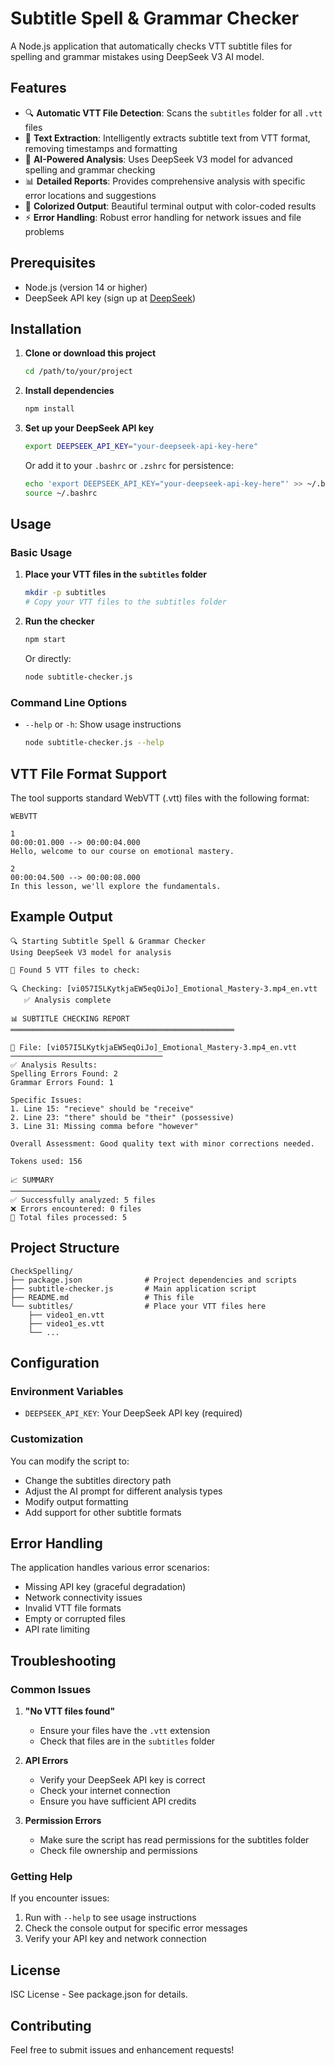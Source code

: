 # Subtitle Spell & Grammar Checker

A Node.js application that automatically checks VTT subtitle files for spelling and grammar mistakes using DeepSeek V3 AI model.

## Features

- 🔍 **Automatic VTT File Detection**: Scans the `subtitles` folder for all `.vtt` files
- 📝 **Text Extraction**: Intelligently extracts subtitle text from VTT format, removing timestamps and formatting
- 🤖 **AI-Powered Analysis**: Uses DeepSeek V3 model for advanced spelling and grammar checking
- 📊 **Detailed Reports**: Provides comprehensive analysis with specific error locations and suggestions
- 🎨 **Colorized Output**: Beautiful terminal output with color-coded results
- ⚡ **Error Handling**: Robust error handling for network issues and file problems

## Prerequisites

- Node.js (version 14 or higher)
- DeepSeek API key (sign up at [DeepSeek](https://www.deepseek.com/))

## Installation

1. **Clone or download this project**
   ```bash
   cd /path/to/your/project
   ```

2. **Install dependencies**
   ```bash
   npm install
   ```

3. **Set up your DeepSeek API key**
   ```bash
   export DEEPSEEK_API_KEY="your-deepseek-api-key-here"
   ```
   
   Or add it to your `.bashrc` or `.zshrc` for persistence:
   ```bash
   echo 'export DEEPSEEK_API_KEY="your-deepseek-api-key-here"' >> ~/.bashrc
   source ~/.bashrc
   ```

## Usage

### Basic Usage

1. **Place your VTT files in the `subtitles` folder**
   ```bash
   mkdir -p subtitles
   # Copy your VTT files to the subtitles folder
   ```

2. **Run the checker**
   ```bash
   npm start
   ```
   
   Or directly:
   ```bash
   node subtitle-checker.js
   ```

### Command Line Options

- `--help` or `-h`: Show usage instructions
  ```bash
  node subtitle-checker.js --help
  ```

## VTT File Format Support

The tool supports standard WebVTT (.vtt) files with the following format:
```
WEBVTT

1
00:00:01.000 --> 00:00:04.000
Hello, welcome to our course on emotional mastery.

2
00:00:04.500 --> 00:00:08.000
In this lesson, we'll explore the fundamentals.
```

## Example Output

```
🔍 Starting Subtitle Spell & Grammar Checker
Using DeepSeek V3 model for analysis

📁 Found 5 VTT files to check:

🔍 Checking: [vi057I5LKytkjaEW5eqOiJo]_Emotional_Mastery-3.mp4_en.vtt
   ✅ Analysis complete

📊 SUBTITLE CHECKING REPORT
══════════════════════════════════════════════════

📄 File: [vi057I5LKytkjaEW5eqOiJo]_Emotional_Mastery-3.mp4_en.vtt
──────────────────────────────────
✅ Analysis Results:
Spelling Errors Found: 2
Grammar Errors Found: 1

Specific Issues:
1. Line 15: "recieve" should be "receive"
2. Line 23: "there" should be "their" (possessive)
3. Line 31: Missing comma before "however"

Overall Assessment: Good quality text with minor corrections needed.

Tokens used: 156

📈 SUMMARY
────────────────────
✅ Successfully analyzed: 5 files
❌ Errors encountered: 0 files
📁 Total files processed: 5
```

## Project Structure

```
CheckSpelling/
├── package.json              # Project dependencies and scripts
├── subtitle-checker.js       # Main application script
├── README.md                 # This file
└── subtitles/                # Place your VTT files here
    ├── video1_en.vtt
    ├── video1_es.vtt
    └── ...
```

## Configuration

### Environment Variables

- `DEEPSEEK_API_KEY`: Your DeepSeek API key (required)

### Customization

You can modify the script to:
- Change the subtitles directory path
- Adjust the AI prompt for different analysis types
- Modify output formatting
- Add support for other subtitle formats

## Error Handling

The application handles various error scenarios:
- Missing API key (graceful degradation)
- Network connectivity issues
- Invalid VTT file formats
- Empty or corrupted files
- API rate limiting

## Troubleshooting

### Common Issues

1. **"No VTT files found"**
   - Ensure your files have the `.vtt` extension
   - Check that files are in the `subtitles` folder

2. **API Errors**
   - Verify your DeepSeek API key is correct
   - Check your internet connection
   - Ensure you have sufficient API credits

3. **Permission Errors**
   - Make sure the script has read permissions for the subtitles folder
   - Check file ownership and permissions

### Getting Help

If you encounter issues:
1. Run with `--help` to see usage instructions
2. Check the console output for specific error messages
3. Verify your API key and network connection

## License

ISC License - See package.json for details.

## Contributing

Feel free to submit issues and enhancement requests! 